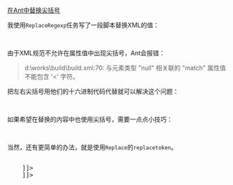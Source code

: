 [在Ant中替换尖括号](http://zengrong.net/post/1717.htm)

我使用`ReplaceRegexp`任务写了一段脚本替换XML的值：

<pre lang="XML">
<replaceregexp file="app.xml"
			match="<filename>"
			replace="name"
			encoding="UTF-8"/>
</pre>

由于XML规范不允许在属性值中出现尖括号，Ant会报错：

>d:\works\build\build.xml:70: 与元素类型 "null" 相关联的 "match" 属性值不能包含 '<' 字符。

把左右尖括号用他们的十六进制代码代替就可以解决这个问题：

<pre lang="XML">
<replaceregexp file="app.xml"
			match="\x3Cfilename\x3E"
			replace="name"
			encoding="UTF-8"/>
</pre>

如果希望在替换的内容中也使用尖括号，需要一点点小技巧：

<pre lang="XML">
<replaceregexp file="app.xml"
			match="(\x3C)filename(\x3E)"
			replace="\1name\2"
			encoding="UTF-8"/>
</pre>

当然，还有更简单的办法，就是使用`Replace`的`replacetoken`。

<pre lang="XML">
<replace file="app.xml" encoding="UTF-8">
	<replacetoken><![CDATA[<filename>]]></replacetoken>
	<replacevalue><![CDATA[<name>]]></replacevalue>
</replace>
</pre>

